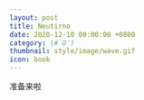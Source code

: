 ```yaml
---
layout: post
title: Neutirno
date: 2020-12-10 00:00:00 +0800
category: (#`O′)
thumbnail: style/image/wave.gif
icon: book
---
```





准备来啦











